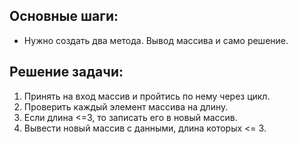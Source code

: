 ## Основные шаги:
* Нужно создать два метода. Вывод массива и само решение.

## Решение задачи:
1) Принять на вход массив и пройтись по нему через цикл.
2) Проверить каждый элемент массива на длину.
3) Если длина <=3, то записать его в новый массив.
4) Вывести новый массив с данными, длина которых <= 3.